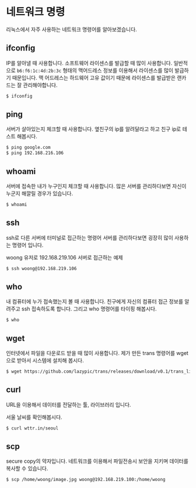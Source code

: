 # 네트워크 명령
리눅스에서 자주 사용하는 네트워크 명령어를 알아보겠습니다.

## ifconfig
IP를 알아낼 때 사용합니다. 소프트웨어 라이센스를 발급할 때 많이 사용합니다. 일반적으로 `b6:f6:1c:4d:2b:3c` 형태의 맥어드레스 정보를 이용해서 라이센스를 많이 발급하기 때문입니다.
맥 어드레스는 하드웨어 고유 값이기 때문에 라이센스를 발급받은 랜카드는 잘 관리해야합니다.

```bash
$ ifconfig
```

## ping
서버가 살아있는지 체크할 때 사용합니다. 옆친구의 ip를 알려달라고 하고 친구 ip로 테스트 해봅시다.

```bash
$ ping google.com
$ ping 192.168.216.106
```


## whoami
서버에 접속한 내가 누구인지 체크할 때 사용합니다.
많은 서버를 관리하다보면 자신이 누군지 해깔릴 경우가 있습니다.

```bash
$ whoami
```

## ssh
ssh로 다른 서버에 터미널로 접근하는 명령어
서버를 관리하다보면 굉장히 많이 사용하는 명령어 입니다.

woong 유저로 192.168.219.106 서버로 접근하는 예제

```bash
$ ssh woong@192.168.219.106
```

## who
내 컴퓨터에 누가 접속했는지 볼 때 사용합니다.
친구에게 자신의 컴퓨터 접근 정보를 알려주고 ssh 접속하도록 합니다.
그리고 who 명령어를 타이핑 해봅시다.

```bash
$ who
```

## wget
인터넷에서 파일을 다운로드 받을 때 많이 사용합니다.
제가 만든 trans 명령어를 wget으로 받아서 시스템에 설치해 봅시다.

```bash
$ wget https://github.com/lazypic/trans/releases/download/v0.1/trans_linux.tgz
```

## curl
URL을 이용해서 데이터를 전달하는 툴, 라이브러리 입니다.

서울 날씨를 확인해봅시다.

```bash
$ curl wttr.in/seoul
```

## scp
secure copy의 약자입니다. 네트워크를 이용해서 파일전송시 보안을 지키며 데이터를 복사할 수 있습니다.

```bash
$ scp /home/woong/image.jpg woong@192.168.219.100:/home/woong
```
